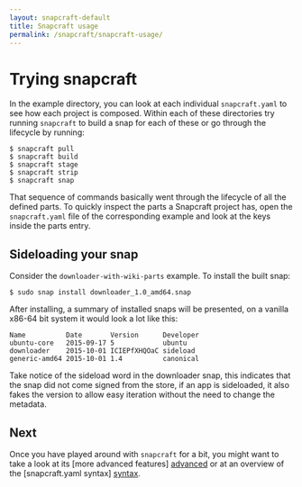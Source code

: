 ```yaml
---
layout: snapcraft-default
title: Snapcraft usage
permalink: /snapcraft/snapcraft-usage/
---
```

# Trying snapcraft

In the example directory, you can look at each individual `snapcraft.yaml`
to see how each project is composed. Within each of these directories try
running `snapcraft` to build a snap for each of these or go through the
lifecycle by running:

	$ snapcraft pull
	$ snapcraft build
	$ snapcraft stage
	$ snapcraft strip
	$ snapcraft snap

That sequence of commands basically went through the lifecycle of all the
defined parts. To quickly inspect the parts a Snapcraft project has, open
the `snapcraft.yaml` file of the corresponding example and look at the keys
inside the parts entry.


## Sideloading your snap

Consider the `downloader-with-wiki-parts` example. To install the built snap:

	$ sudo snap install downloader_1.0_amd64.snap

After installing, a summary of installed snaps will be presented, on a vanilla
x86-64 bit system it would look a lot like this:

	Name          Date       Version      Developer
	ubuntu-core   2015-09-17 5            ubuntu
	downloader    2015-10-01 ICIEPfXHQOaC sideload
	generic-amd64 2015-10-01 1.4          canonical

Take notice of the sideload word in the downloader snap, this indicates that
the snap did not come signed from the store, if an app is sideloaded, it
also fakes the version to allow easy iteration without the need to change the
metadata.

## Next

Once you have played around with `snapcraft` for a bit, you might want to take
a look at its [more advanced features] [advanced] or at an overview of the
[snapcraft.yaml syntax] [syntax].


[advanced]: snapcraft-advanced-features
[syntax]: snapcraft-syntax
